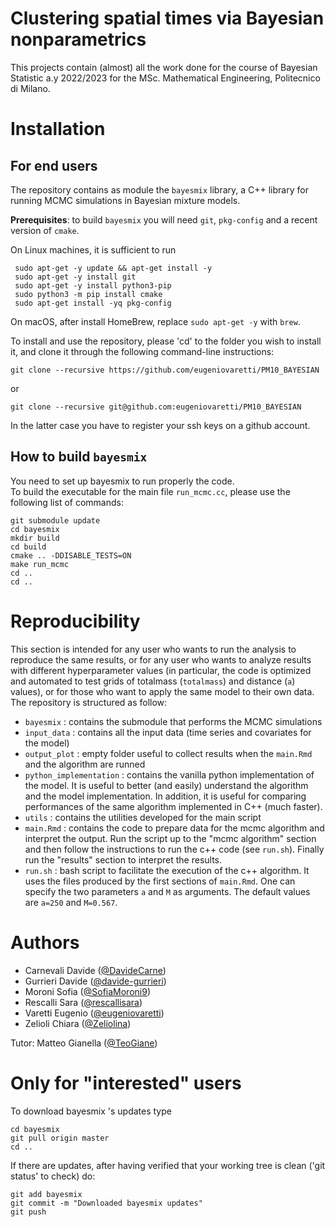 # Clustering spatial times via Bayesian nonparametrics
This projects contain (almost) all the work done for the course of Bayesian Statistic a.y 2022/2023 for the MSc. Mathematical Engineering, Politecnico di Milano.  

# Installation

## For end users
The repository contains as module the `bayesmix` library, a C++ library for running MCMC simulations in Bayesian mixture models.

**Prerequisites**: to build `bayesmix` you will need `git`, `pkg-config` and a recent version of `cmake`.

On Linux machines, it is sufficient to run
```shell
 sudo apt-get -y update && apt-get install -y
 sudo apt-get -y install git
 sudo apt-get -y install python3-pip
 sudo python3 -m pip install cmake
 sudo apt-get install -yq pkg-config
```

On macOS, after install HomeBrew, replace `sudo apt-get -y` with `brew`.

To install and use the repository, please 'cd' to the folder you wish to install it, and clone it through the following command-line instructions:

```shell
git clone --recursive https://github.com/eugeniovaretti/PM10_BAYESIAN
```
or

```shell
git clone --recursive git@github.com:eugeniovaretti/PM10_BAYESIAN
```
In the latter case you have to register your ssh keys on a github account.


## How to build `bayesmix`
You need to set up bayesmix to run properly the code.  
To build the executable for the main file `run_mcmc.cc`, please use the following list of commands:
```shell
git submodule update
cd bayesmix
mkdir build
cd build
cmake .. -DDISABLE_TESTS=ON
make run_mcmc
cd ..
cd ..
```

# Reproducibility  
This section is intended for any user who wants to run the analysis to reproduce the same results, or for any user who wants to analyze results with different hyperparameter values (in particular, the code is optimized and automated to test grids of totalmass (`totalmass`) and distance (`a`) values), or for those who want to apply the same model to their own data.  
The repository is structured as follow:
- `bayesmix` : contains the submodule that performs the MCMC simulations  
- `input_data` : contains all the input data (time series and covariates for the model)
- `output_plot` : empty folder useful to collect results when the `main.Rmd` and the algorithm are runned
- `python_implementation` : contains the vanilla python implementation of the model. It is useful to better (and easily) understand the algorithm and the model implementation. In addition, it is useful for comparing performances of the same algorithm implemented in C++ (much faster).
- `utils` : contains the utilities developed for the main script
- `main.Rmd` : contains the code to prepare data for the mcmc algorithm and interpret the output. Run the script up to the "mcmc algorithm" section and then follow the instructions to run the c++ code (see `run.sh`). Finally run the "results" section to interpret the results.
- `run.sh` : bash script to facilitate the execution of the c++ algorithm. It uses the files produced by the first sections of `main.Rmd`. One can specify the two parameters `a` and `M` as arguments. The default values are `a=250` and `M=0.567`.

# Authors  
- Carnevali Davide ([@DavideCarne](https://github.com/DavideCarne))
- Gurrieri Davide ([@davide-gurrieri](https://github.com/davide-gurrieri))
- Moroni Sofia ([@SofiaMoroni9](https://github.com/SofiaMoroni9))
- Rescalli Sara ([@rescallisara](https://github.com/rescallisara))
- Varetti Eugenio ([@eugeniovaretti](https://github.com/eugeniovaretti))
- Zelioli Chiara ([@Zeliolina](https://github.com/Zeliolina))

Tutor: Matteo Gianella ([@TeoGiane](https://github.com/TeoGiane))

# Only for "interested" users  
To download bayesmix 's updates type
```shell
cd bayesmix
git pull origin master
cd ..
```
If there are updates, after having verified that your working tree is clean ('git status' to check) do:
```shell
git add bayesmix
git commit -m "Downloaded bayesmix updates"
git push
```
